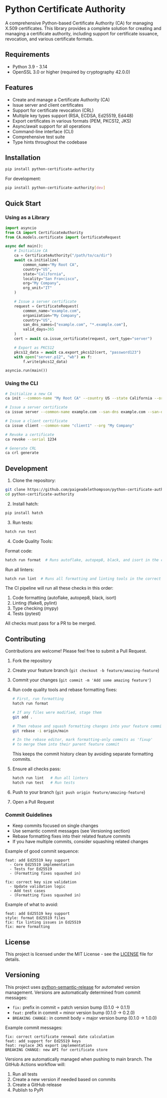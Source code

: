 # Python Certificate Authority

A comprehensive Python-based Certificate Authority (CA) for managing X.509 certificates. This library provides a complete solution for creating and managing a certificate authority, including support for certificate issuance, revocation, and various certificate formats.

## Requirements

- Python 3.9 - 3.14
- OpenSSL 3.0 or higher (required by cryptography 42.0.0)

## Features

- Create and manage a Certificate Authority (CA)
- Issue server and client certificates
- Support for certificate revocation (CRL)
- Multiple key types support (RSA, ECDSA, Ed25519, Ed448)
- Export certificates in various formats (PEM, PKCS12, JKS)
- Async/await support for all operations
- Command-line interface (CLI)
- Comprehensive test suite
- Type hints throughout the codebase

## Installation

```bash
pip install python-certificate-authority
```

For development:

```bash
pip install python-certificate-authority[dev]
```

## Quick Start

### Using as a Library

```python
import asyncio
from CA import CertificateAuthority
from CA.models.certificate import CertificateRequest

async def main():
    # Initialize CA
    ca = CertificateAuthority("/path/to/ca/dir")
    await ca.initialize(
        common_name="My Root CA",
        country="US",
        state="California",
        locality="San Francisco",
        org="My Company",
        org_unit="IT"
    )

    # Issue a server certificate
    request = CertificateRequest(
        common_name="example.com",
        organization="My Company",
        country="US",
        san_dns_names=["example.com", "*.example.com"],
        valid_days=365
    )
    cert = await ca.issue_certificate(request, cert_type="server")

    # Export as PKCS12
    pkcs12_data = await ca.export_pkcs12(cert, "password123")
    with open("server.p12", "wb") as f:
        f.write(pkcs12_data)

asyncio.run(main())
```

### Using the CLI

```bash
# Initialize a new CA
ca init --common-name "My Root CA" --country US --state California --org "My Company"

# Issue a server certificate
ca issue server --common-name example.com --san-dns example.com --san-dns "*.example.com"

# Issue a client certificate
ca issue client --common-name "client1" --org "My Company"

# Revoke a certificate
ca revoke --serial 1234

# Generate CRL
ca crl generate
```

## Development

1. Clone the repository:
```bash
git clone https://github.com/paigeadelethompson/python-certificate-authority.git
cd python-certificate-authority
```

2. Install hatch:
```bash
pip install hatch
```

3. Run tests:
```bash
hatch run test
```

4. Code Quality Tools:

Format code:
```bash
hatch run format  # Runs autoflake, autopep8, black, and isort in the correct order
```

Run all linters:
```bash
hatch run lint  # Runs all formatting and linting tools in the correct order
```

The CI pipeline will run all these checks in this order:
1. Code formatting (autoflake, autopep8, black, isort)
2. Linting (flake8, pylint)
3. Type checking (mypy)
4. Tests (pytest)

All checks must pass for a PR to be merged.

## Contributing

Contributions are welcome! Please feel free to submit a Pull Request.

1. Fork the repository
2. Create your feature branch (`git checkout -b feature/amazing-feature`)
3. Commit your changes (`git commit -m 'Add some amazing feature'`)
4. Run code quality tools and rebase formatting fixes:
   ```bash
   # First, run formatting
   hatch run format

   # If any files were modified, stage them
   git add .

   # Then rebase and squash formatting changes into your feature commits
   git rebase -i origin/main

   # In the rebase editor, mark formatting-only commits as 'fixup'
   # to merge them into their parent feature commit
   ```
   This keeps the commit history clean by avoiding separate formatting commits.

5. Ensure all checks pass:
   ```bash
   hatch run lint   # Run all linters
   hatch run test   # Run tests
   ```

6. Push to your branch (`git push origin feature/amazing-feature`)
7. Open a Pull Request

### Commit Guidelines

- Keep commits focused on single changes
- Use semantic commit messages (see Versioning section)
- Rebase formatting fixes into their related feature commits
- If you have multiple commits, consider squashing related changes

Example of good commit sequence:
```
feat: add Ed25519 key support
  - Core Ed25519 implementation
  - Tests for Ed25519
  - (Formatting fixes squashed in)

fix: correct key size validation
  - Update validation logic
  - Add test cases
  - (Formatting fixes squashed in)
```

Example of what to avoid:
```
feat: add Ed25519 key support
style: format Ed25519 files
fix: fix linting issues in Ed25519
fix: more formatting
```

## License

This project is licensed under the MIT License - see the [LICENSE](LICENSE) file for details.

## Versioning

This project uses [python-semantic-release](https://python-semantic-release.readthedocs.io/) for automated version management. Versions are automatically determined from commit messages:

- `fix:` prefix in commit = patch version bump (0.1.0 -> 0.1.1)
- `feat:` prefix in commit = minor version bump (0.1.0 -> 0.2.0)
- `BREAKING CHANGE:` in commit body = major version bump (0.1.0 -> 1.0.0)

Example commit messages:
```
fix: correct certificate renewal date calculation
feat: add support for Ed25519 keys
feat: replace JKS export implementation
BREAKING CHANGE: new API for certificate store
```

Versions are automatically managed when pushing to main branch. The GitHub Actions workflow will:
1. Run all tests
2. Create a new version if needed based on commits
3. Create a GitHub release
4. Publish to PyPI 